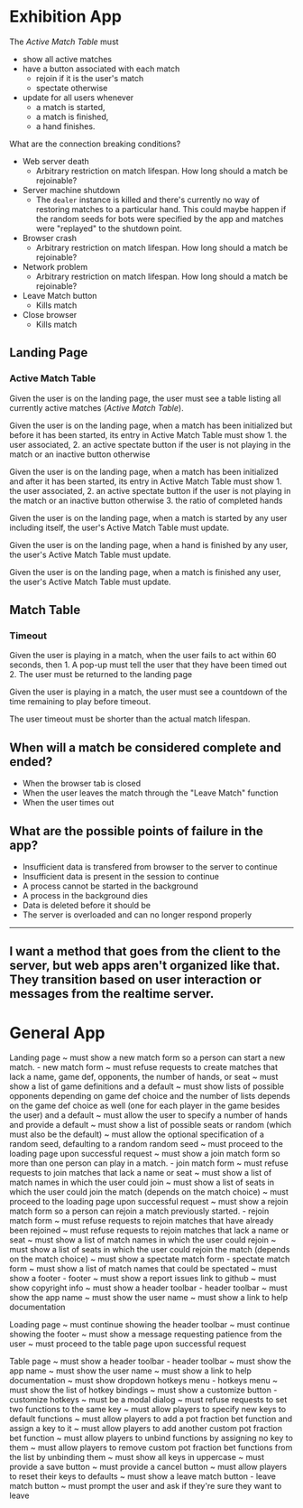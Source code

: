 Exhibition App
==============
The *Active Match Table* must
- show all active matches
- have a button associated with each match
    - rejoin if it is the user's match
    - spectate otherwise
- update for all users whenever
    - a match is started,
    - a match is finished,
    - a hand finishes.

What are the connection breaking conditions?
- Web server death
    - Arbitrary restriction on match lifespan. How long should a match be rejoinable?
- Server machine shutdown
    - The `dealer` instance is killed and there's currently no way of restoring matches to a particular hand. This could maybe happen if the random seeds for bots were specified by the app and matches were "replayed" to the shutdown point.
- Browser crash
    - Arbitrary restriction on match lifespan. How long should a match be rejoinable?
- Network problem
    - Arbitrary restriction on match lifespan. How long should a match be rejoinable?
- Leave Match button
    - Kills match
- Close browser
    - Kills match


Landing Page
------------

### Active Match Table

Given the user is on the landing page,
the user must see a table listing all currently active matches (*Active Match Table*).

Given the user is on the landing page,
when a match has been initialized but before it has been started,
its entry in Active Match Table must show
    1. the user associated,
    2. an active spectate button if the user is not playing in the match or an inactive button otherwise

Given the user is on the landing page,
when a match has been initialized and after it has been started,
its entry in Active Match Table must show
    1. the user associated,
    2. an active spectate button if the user is not playing in the match or an inactive button otherwise
    3. the ratio of completed hands

Given the user is on the landing page,
when a match is started by any user including itself,
the user's Active Match Table must update.

Given the user is on the landing page,
when a hand is finished by any user,
the user's Active Match Table must update.

Given the user is on the landing page,
when a match is finished any user,
the user's Active Match Table must update.


Match Table
-----------

### Timeout

Given the user is playing in a match,
when the user fails to act within 60 seconds,
then
    1. A pop-up must tell the user that they have been timed out
    2. The user must be returned to the landing page

Given the user is playing in a match,
the user must see a countdown of the time remaining to play before timeout.

The user timeout must be shorter than the actual match lifespan.





When will a match be considered complete and ended?
---------------------------------------------------
- When the browser tab is closed
- When the user leaves the match through the "Leave Match" function
- When the user times out


What are the possible points of failure in the app?
---------------------------------------------------
- Insufficient data is transfered from browser to the server to continue
- Insufficient data is present in the session to continue
- A process cannot be started in the background
- A process in the background dies
- Data is deleted before it should be
- The server is overloaded and can no longer respond properly


---
I want a method that goes from the client to the server, but web apps aren't organized like that. They transition based on user interaction or messages from the realtime server.
---


General App
===========

Landing page
~   must show a new match form so a person can start a new match.
    - new match form
    ~   must refuse requests to create matches that lack a name, game def, opponents, the number of hands, or seat
    ~   must show a list of game definitions and a default
    ~   must show lists of possible opponents depending on game def choice and the number of lists depends on the game def choice as well (one for each player in the game besides the user) and a default
    ~   must allow the user to specify a number of hands and provide a default
    ~   must show a list of possible seats or random (which must also be the default)
    ~   must allow the optional specification of a random seed, defaulting to a random random seed
    ~   must proceed to the loading page upon successful request
~   must show a join match form so more than one person can play in a match.
    - join match form
    ~   must refuse requests to join matches that lack a name or seat
    ~   must show a list of match names in which the user could join
    ~   must show a list of seats in which the user could join the match (depends on the match choice)
    ~   must proceed to the loading page upon successful request
~   must show a rejoin match form so a person can rejoin a match previously started.
    - rejoin match form
    ~   must refuse requests to rejoin matches that have already been rejoined
    ~   must refuse requests to rejoin matches that lack a name or seat
    ~   must show a list of match names in which the user could rejoin
    ~   must show a list of seats in which the user could rejoin the match (depends on the match choice)
~   must show a spectate match form
    - spectate match form
    ~   must show a list of match names that could be spectated
~   must show a footer
    - footer
    ~   must show a report issues link to github
    ~   must show copyright info
~   must show a header toolbar
    - header toolbar
    ~   must show the app name
    ~   must show the user name
    ~   must show a link to help documentation

Loading page
~   must continue showing the header toolbar
~   must continue showing the footer
~   must show a message requesting patience from the user
~   must proceed to the table page upon successful request

Table page
~   must show a header toolbar
    - header toolbar
    ~   must show the app name
    ~   must show the user name
    ~   must show a link to help documentation
    ~   must show dropdown hotkeys menu
        - hotkeys menu
        ~   must show the list of hotkey bindings
        ~   must show a customize button
            - customize hotkeys
            ~   must be a modal dialog
            ~   must refuse requests to set two functions to the same key
            ~   must allow players to specify new keys to default functions
            ~   must allow players to add a pot fraction bet function and assign a key to it
            ~   must allow players to add another custom pot fraction bet function
            ~   must allow players to unbind functions by assigning no key to them
            ~   must allow players to remove custom pot fraction bet functions from the list by unbinding them
            ~   must show all keys in uppercase
            ~   must provide a save button
            ~   must provide a cancel button
            ~   must allow players to reset their keys to defaults
    ~   must show a leave match button
        - leave match button
        ~   must prompt the user and ask if they're sure they want to leave
